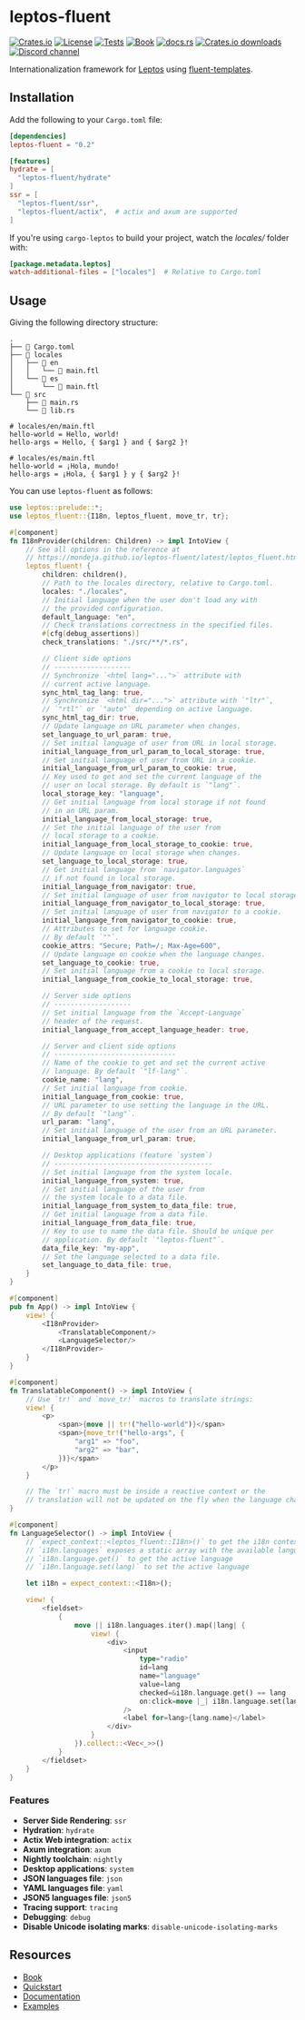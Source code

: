 # leptos-fluent

<!-- This file has been autogenerated.
To update it, change the content of `leptos-fluent/src/lib.rs`
and run `pre-commit run -a cargo-readme`
-->

[![Crates.io](https://img.shields.io/crates/v/leptos-fluent?logo=rust)](https://crates.io/crates/leptos-fluent)
[![License](https://img.shields.io/crates/l/leptos-fluent?logo=mit)](https://github.com/mondeja/leptos-fluent/blob/master/LICENSE)
[![Tests](https://img.shields.io/github/actions/workflow/status/mondeja/leptos-fluent/ci.yml?label=tests&logo=github)](https://github.com/mondeja/leptos-fluent/actions)
[![Book](https://img.shields.io/github/actions/workflow/status/mondeja/leptos-fluent/.github%2Fworkflows%2Fci.yml?logo=github&label=book)][book]
[![docs.rs](https://img.shields.io/docsrs/leptos-fluent?logo=docs.rs)](https://docs.rs/leptos-fluent)
[![Crates.io downloads](https://img.shields.io/crates/d/leptos-fluent)](https://crates.io/crates/leptos-fluent)
[![Discord channel](https://img.shields.io/badge/discord-grey?logo=discord&logoColor=white)](https://discord.com/channels/1031524867910148188/1251579884371705927)

Internationalization framework for [Leptos] using [fluent-templates].

## Installation

Add the following to your `Cargo.toml` file:

```toml
[dependencies]
leptos-fluent = "0.2"

[features]
hydrate = [
  "leptos-fluent/hydrate"
]
ssr = [
  "leptos-fluent/ssr",
  "leptos-fluent/actix",  # actix and axum are supported
]
```

If you're using `cargo-leptos` to build your project, watch the
_locales/_ folder with:

```toml
[package.metadata.leptos]
watch-additional-files = ["locales"]  # Relative to Cargo.toml
```

## Usage

Giving the following directory structure:

```plaintext
.
├── 📄 Cargo.toml
├── 📁 locales
│   ├── 📁 en
│   │   └── 📄 main.ftl
│   └── 📁 es
│       └── 📄 main.ftl
└── 📁 src
    ├── 📄 main.rs
    └── 📄 lib.rs
```

```ftl
# locales/en/main.ftl
hello-world = Hello, world!
hello-args = Hello, { $arg1 } and { $arg2 }!
```

```ftl
# locales/es/main.ftl
hello-world = ¡Hola, mundo!
hello-args = ¡Hola, { $arg1 } y { $arg2 }!
```

You can use `leptos-fluent` as follows:

```rust
use leptos::prelude::*;
use leptos_fluent::{I18n, leptos_fluent, move_tr, tr};

#[component]
fn I18nProvider(children: Children) -> impl IntoView {
    // See all options in the reference at
    // https://mondeja.github.io/leptos-fluent/latest/leptos_fluent.html
    leptos_fluent! {
        children: children(),
        // Path to the locales directory, relative to Cargo.toml.
        locales: "./locales",
        // Initial language when the user don't load any with
        // the provided configuration.
        default_language: "en",
        // Check translations correctness in the specified files.
        #[cfg(debug_assertions)]
        check_translations: "./src/**/*.rs",

        // Client side options
        // -------------------
        // Synchronize `<html lang="...">` attribute with
        // current active language.
        sync_html_tag_lang: true,
        // Synchronize `<html dir="...">` attribute with `"ltr"`,
        // `"rtl"` or `"auto"` depending on active language.
        sync_html_tag_dir: true,
        // Update language on URL parameter when changes.
        set_language_to_url_param: true,
        // Set initial language of user from URL in local storage.
        initial_language_from_url_param_to_local_storage: true,
        // Set initial language of user from URL in a cookie.
        initial_language_from_url_param_to_cookie: true,
        // Key used to get and set the current language of the
        // user on local storage. By default is `"lang"`.
        local_storage_key: "language",
        // Get initial language from local storage if not found
        // in an URL param.
        initial_language_from_local_storage: true,
        // Set the initial language of the user from
        // local storage to a cookie.
        initial_language_from_local_storage_to_cookie: true,
        // Update language on local storage when changes.
        set_language_to_local_storage: true,
        // Get initial language from `navigator.languages`
        // if not found in local storage.
        initial_language_from_navigator: true,
        // Set initial language of user from navigator to local storage.
        initial_language_from_navigator_to_local_storage: true,
        // Set initial language of user from navigator to a cookie.
        initial_language_from_navigator_to_cookie: true,
        // Attributes to set for language cookie.
        // By default `""`.
        cookie_attrs: "Secure; Path=/; Max-Age=600",
        // Update language on cookie when the language changes.
        set_language_to_cookie: true,
        // Set initial language from a cookie to local storage.
        initial_language_from_cookie_to_local_storage: true,

        // Server side options
        // -------------------
        // Set initial language from the `Accept-Language`
        // header of the request.
        initial_language_from_accept_language_header: true,

        // Server and client side options
        // ------------------------------
        // Name of the cookie to get and set the current active
        // language. By default `"lf-lang"`.
        cookie_name: "lang",
        // Set initial language from cookie.
        initial_language_from_cookie: true,
        // URL parameter to use setting the language in the URL.
        // By default `"lang"`.
        url_param: "lang",
        // Set initial language of the user from an URL parameter.
        initial_language_from_url_param: true,

        // Desktop applications (feature `system`)
        // ---------------------------------------
        // Set initial language from the system locale.
        initial_language_from_system: true,
        // Set initial language of the user from
        // the system locale to a data file.
        initial_language_from_system_to_data_file: true,
        // Get initial language from a data file.
        initial_language_from_data_file: true,
        // Key to use to name the data file. Should be unique per
        // application. By default `"leptos-fluent"`.
        data_file_key: "my-app",
        // Set the language selected to a data file.
        set_language_to_data_file: true,
    }
}

#[component]
pub fn App() -> impl IntoView {
    view! {
        <I18nProvider>
            <TranslatableComponent/>
            <LanguageSelector/>
        </I18nProvider>
    }
}

#[component]
fn TranslatableComponent() -> impl IntoView {
    // Use `tr!` and `move_tr!` macros to translate strings:
    view! {
        <p>
            <span>{move || tr!("hello-world")}</span>
            <span>{move_tr!("hello-args", {
                "arg1" => "foo",
                "arg2" => "bar",
            })}</span>
        </p>
    }

    // The `tr!` macro must be inside a reactive context or the
    // translation will not be updated on the fly when the language changes.
}

#[component]
fn LanguageSelector() -> impl IntoView {
    // `expect_context::<leptos_fluent::I18n>()` to get the i18n context
    // `i18n.languages` exposes a static array with the available languages
    // `i18n.language.get()` to get the active language
    // `i18n.language.set(lang)` to set the active language

    let i18n = expect_context::<I18n>();

    view! {
        <fieldset>
            {
                move || i18n.languages.iter().map(|lang| {
                    view! {
                        <div>
                            <input
                                type="radio"
                                id=lang
                                name="language"
                                value=lang
                                checked=&i18n.language.get() == lang
                                on:click=move |_| i18n.language.set(lang)
                            />
                            <label for=lang>{lang.name}</label>
                        </div>
                    }
                }).collect::<Vec<_>>()
            }
        </fieldset>
    }
}
```

### Features

- **Server Side Rendering**: `ssr`
- **Hydration**: `hydrate`
- **Actix Web integration**: `actix`
- **Axum integration**: `axum`
- **Nightly toolchain**: `nightly`
- **Desktop applications**: `system`
- **JSON languages file**: `json`
- **YAML languages file**: `yaml`
- **JSON5 languages file**: `json5`
- **Tracing support**: `tracing`
- **Debugging**: `debug`
- **Disable Unicode isolating marks**: `disable-unicode-isolating-marks`

## Resources

- [Book]
- [Quickstart]
- [Documentation]
- [Examples]

[leptos]: https://leptos.dev/
[fluent-templates]: https://github.com/XAMPPRocky/fluent-templates
[quickstart]: https://mondeja.github.io/leptos-fluent/latest/leptos_fluent.html
[examples]: https://github.com/mondeja/leptos-fluent/tree/master/examples
[book]: https://mondeja.github.io/leptos-fluent/latest/
[documentation]: https://docs.rs/leptos-fluent
